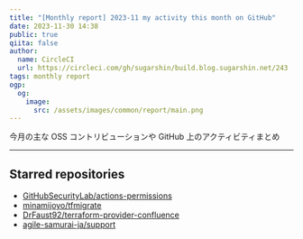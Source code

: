 ```yaml
---
title: "[Monthly report] 2023-11 my activity this month on GitHub"
date: 2023-11-30 14:38
public: true
qiita: false
author:
  name: CircleCI
  url: https://circleci.com/gh/sugarshin/build.blog.sugarshin.net/243
tags: monthly report
ogp:
  og:
    image:
      src: /assets/images/common/report/main.png
---
```


今月の主な OSS コントリビューションや GitHub 上のアクティビティまとめ

***

## Starred repositories

- [GitHubSecurityLab/actions-permissions](https://github.com/GitHubSecurityLab/actions-permissions)
- [minamijoyo/tfmigrate](https://github.com/minamijoyo/tfmigrate)
- [DrFaust92/terraform-provider-confluence](https://github.com/DrFaust92/terraform-provider-confluence)
- [agile-samurai-ja/support](https://github.com/agile-samurai-ja/support)
